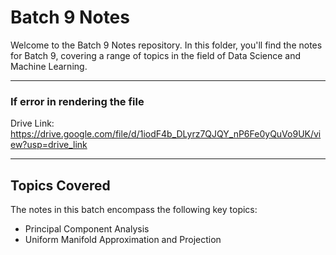 # Batch 9 Notes

Welcome to the Batch 9 Notes repository. In this folder, you'll find the notes for Batch 9, covering a range of topics in the field of Data Science and Machine Learning.
<hr>

### If error in rendering the file
Drive Link: https://drive.google.com/file/d/1iodF4b_DLyrz7QJQY_nP6Fe0yQuVo9UK/view?usp=drive_link
<hr>

## Topics Covered

The notes in this batch encompass the following key topics:

 - Principal Component Analysis
 - Uniform Manifold Approximation and Projection
